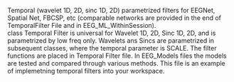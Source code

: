 Temporal (wavelet 1D, 2D, sinc 1D, 2D) parametrized filters for EEGNet, Spatial Net, FBCSP, etc (comparable networks are provided in the end of TemporalFilter File and in EEG_ML_WithinSession).  
class Temporal Filter is universal for Wavelet 1D, 2D, Sinc 1D, 2D, and is parametrized by low freq only. 
Wavelets ans Sincs are parametrized in subsequent classes, where the temporal parameter is SCALE. 
The filter functions are placed in Temporal Filter file.
In EEG_Models files the models are tested and compared through various methods.
This file is an example of implemetning temporal filters into your workspace.
